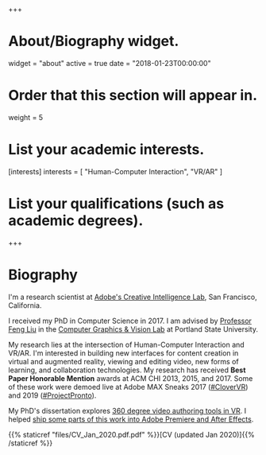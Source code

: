 +++
# About/Biography widget.
widget = "about"
active = true
date = "2018-01-23T00:00:00"

# Order that this section will appear in.
weight = 5

# List your academic interests.
[interests]
  interests = [
    "Human-Computer Interaction",
    "VR/AR"
  ]

# List your qualifications (such as academic degrees).
 
+++

# Biography
I'm a research scientist at [Adobe's Creative Intelligence Lab](https://research.adobe.com/), San Francisco, California.

I received my PhD in Computer Science in 2017. I am advised by [Professor Feng Liu](http://web.cecs.pdx.edu/~fliu/) in the [Computer Graphics & Vision Lab](http://graphics.cs.pdx.edu/) at Portland State University. 

My research lies at the intersection of Human-Computer Interaction and VR/AR. I'm interested in building new interfaces for content creation in virtual and augmented reality, viewing and editing video, new forms of learning, and collaboration technologies. My research has received **Best Paper Honorable Mention** awards at ACM CHI 2013, 2015, and 2017. Some of these work were demoed live at Adobe MAX Sneaks 2017 ([#CloverVR](https://www.youtube.com/watch?v=tFkJXwH1VTE)) and 2019 ([#ProjectPronto](https://www.youtube.com/watch?v=5QsvjrbKeI4)). 

My PhD's dissertation explores [360 degree video authoring tools in VR](https://pdxscholar.library.pdx.edu/open_access_etds/4037/). I helped [ship some parts of this work into Adobe Premiere and After Effects](https://helpx.adobe.com/premiere-pro/using/immersive-video.html).


{{% staticref "files/CV_Jan_2020.pdf.pdf" %}}[CV (updated Jan 2020)]{{% /staticref %}}